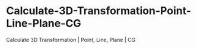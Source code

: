 # Calculate-3D-Transformation-Point-Line-Plane-CG
Calculate 3D Transformation | Point, Line, Plane | CG
